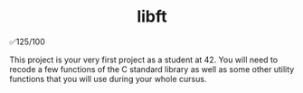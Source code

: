 <h1 align="center">
 libft
</h1>

✅125/100

This project is your very first project as a student at 42. You will need to recode a few functions of the C standard library as well as some other utility functions that you will use during your whole cursus.
